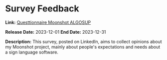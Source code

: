 # Survey Feedback

**Link:** [Questtionnaire Moonshot ALGOSUP](https://forms.gle/thuVw88aUwXrXjXFA)

**Release Date:** 2023-12-01
**End Date:**  2023-12-31

**Description:** This survey, posted on LinkedIn, aims to collect opinions about my Moonshot project, mainly about people's expectations and needs about a sign language software.
